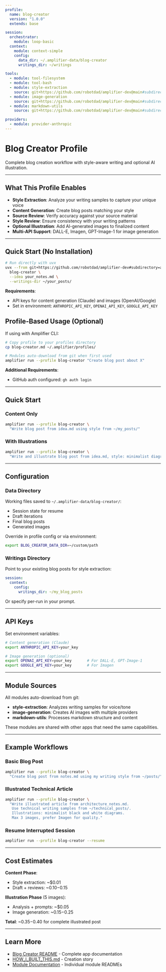 ```yaml
---
profile:
  name: blog-creator
  version: "1.0.0"
  extends: base

session:
  orchestrator:
    module: loop-basic
  context:
    module: context-simple
    config:
      data_dir: ~/.amplifier-data/blog-creator
      writings_dir: ~/writings

tools:
  - module: tool-filesystem
  - module: tool-bash
  - module: style-extraction
    source: git+https://github.com/robotdad/amplifier-dev@main#subdirectory=amplifier-module-style-extraction
  - module: image-generation
    source: git+https://github.com/robotdad/amplifier-dev@main#subdirectory=amplifier-module-image-generation
  - module: markdown-utils
    source: git+https://github.com/robotdad/amplifier-dev@main#subdirectory=amplifier-module-markdown-utils

providers:
  - module: provider-anthropic
---
```


# Blog Creator Profile

Complete blog creation workflow with style-aware writing and optional AI illustration.

---

## What This Profile Enables

- **Style Extraction**: Analyze your writing samples to capture your unique voice
- **Content Generation**: Create blog posts matching your style
- **Source Review**: Verify accuracy against your source material
- **Style Review**: Ensure consistency with your writing patterns
- **Optional Illustration**: Add AI-generated images to finalized content
- **Multi-API Support**: DALL-E, Imagen, GPT-Image-1 for image generation

---

## Quick Start (No Installation)

```bash
# Run directly with uvx
uvx --from git+https://github.com/robotdad/amplifier-dev#subdirectory=amplifier-app-blog-creator \
  blog-creator \
  --idea your_notes.md \
  --writings-dir ~/your_posts/
```

**Requirements**:
- API keys for content generation (Claude) and images (OpenAI/Google)
- Set in environment: `ANTHROPIC_API_KEY`, `OPENAI_API_KEY`, `GOOGLE_API_KEY`

## Profile-Based Usage (Optional)

If using with Amplifier CLI:

```bash
# Copy profile to your profiles directory
cp blog-creator.md ~/.amplifier/profiles/

# Modules auto-download from git when first used
amplifier run --profile blog-creator "Create blog post about X"
```

**Additional Requirements**:
- GitHub auth configured: `gh auth login`

---

## Quick Start

### Content Only

```bash
amplifier run --profile blog-creator \
  "Write blog post from idea.md using style from ~/my_posts/"
```

### With Illustrations

```bash
amplifier run --profile blog-creator \
  "Write and illustrate blog post from idea.md, style: minimalist diagrams"
```

---

## Configuration

### Data Directory

Working files saved to `~/.amplifier-data/blog-creator/`:
- Session state for resume
- Draft iterations
- Final blog posts
- Generated images

Override in profile config or via environment:
```bash
export BLOG_CREATOR_DATA_DIR=~/custom/path
```

### Writings Directory

Point to your existing blog posts for style extraction:
```yaml
session:
  context:
    config:
      writings_dir: ~/my_blog_posts
```

Or specify per-run in your prompt.

---

## API Keys

Set environment variables:

```bash
# Content generation (Claude)
export ANTHROPIC_API_KEY=your_key

# Image generation (optional)
export OPENAI_API_KEY=your_key       # For DALL-E, GPT-Image-1
export GOOGLE_API_KEY=your_key       # For Imagen
```

---

## Module Sources

All modules auto-download from git:

- **style-extraction**: Analyzes writing samples for voice/tone
- **image-generation**: Creates AI images with multiple providers
- **markdown-utils**: Processes markdown structure and content

These modules are shared with other apps that need the same capabilities.

---

## Example Workflows

### Basic Blog Post

```bash
amplifier run --profile blog-creator \
  "Create blog post from notes.md using my writing style from ~/posts/"
```

### Illustrated Technical Article

```bash
amplifier run --profile blog-creator \
  "Write illustrated article from architecture_notes.md.
   Use technical writing samples from ~/technical_posts/.
   Illustrations: minimalist black and white diagrams.
   Max 3 images, prefer Imagen for quality."
```

### Resume Interrupted Session

```bash
amplifier run --profile blog-creator --resume
```

---

## Cost Estimates

**Content Phase**:
- Style extraction: ~$0.01
- Draft + reviews: ~$0.10-$0.15

**Illustration Phase** (5 images):
- Analysis + prompts: ~$0.05
- Image generation: ~$0.15-$0.25

**Total**: ~$0.35-$0.40 for complete illustrated post

---

## Learn More

- [Blog Creator README](../README.md) - Complete app documentation
- [HOW_I_BUILT_THIS.md](../HOW_I_BUILT_THIS.md) - Creation story
- [Module Documentation](../../) - Individual module READMEs
